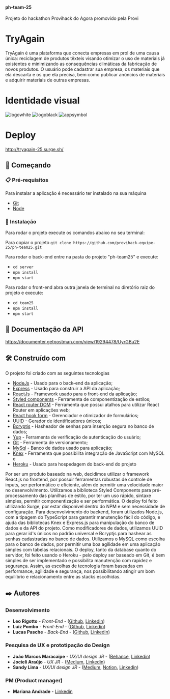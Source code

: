 #### ph-team-25

Projeto do hackathon Provihack do Agora promovido pela Provi

# TryAgain

TryAgain é uma plataforma que conecta empresas em prol de uma causa única: reciclagem de produtos têxteis visando otimizar o uso de materiais já existentes e minimizando as consequências climáticas da fabricação de novos produtos. 
O usuário pode cadastrar sua empresa, os materiais que ela descarta e os que ela precisa, bem como publicar anúncios de materiais e adquirir materiais de outras empresas.  

# Identidade visual

![logowhite](https://user-images.githubusercontent.com/90166189/166166449-0590aa1f-7f15-4877-8235-c81f9d54969c.png)
![logoblack](https://user-images.githubusercontent.com/90166189/166166487-b901d8b2-a015-4a20-8a2a-f0b5fae32190.png)
![appsymbol](https://user-images.githubusercontent.com/90166189/166166494-dd319357-e2f0-4b09-bca6-eeebed3a1481.png)


# Deploy

http://tryagain-25.surge.sh/

## 🚀 Começando

### 📋 Pré-requisitos

Para instalar a aplicação é necessário ter instalado na sua máquina

* [Git](https://git-scm.com/)
* [Node](https://nodejs.org/en/)

### 🔧 Instalação

Para rodar o projeto execute os comandos abaixo no seu terminal:

Para copiar o projeto 
`git clone https://github.com/provihack-equipe-25/ph-team25.git`

Para rodar o back-end entre na pasta do projeto "ph-team25" e execute:

* `cd server`
* `npm install`
* `npm start`

Para rodar o front-end abra outra janela de terminal no diretório raiz do projeto e execute:

* `cd team25`
* `npm install`
* `npm start` 

## 📄 Documentação da API
https://documenter.getpostman.com/view/19294478/UyrGBu2E

## 🛠️ Construído com

O projeto foi criado com as seguintes tecnologias

* [NodeJs](https://nodejs.org/en/) - Usado para o back-end da aplicação;
* [Express](https://expressjs.com/) - Usado para construir a API da aplicação;
* [ReactJs](https://pt-br.reactjs.org) - Framework usado para o front-end da aplicação;
* [Styled components](https://styled-components.com/) - Ferramenta de componentização de estilos;
* [React router DOM](https://www.npmjs.com/package/react-router-dom) - Ferramenta que possui atalhos para utilizar React Router em aplicações web;
* [React hook form](https://react-hook-form.com/) - Gerenciador e otimizador de formulários;
* [UUID](https://www.npmjs.com/package/uuid) - Gerador de identificadores únicos;
* [Bcryptjs](https://www.npmjs.com/package/bcrypt) - Hasheador de senhas para inserção segura no banco de dados;
* [Yup](https://www.npmjs.com/package/yup) - Ferramenta de verificação de autenticação do usuário;
* [Git](https://git-scm.com/) - Ferramenta de versionamento;
* [MySql](https://www.mysql.com) - Banco de dados usado para aplicação;
* [Knex](http://knexjs.org/) - Ferramenta que possibilita integração de JavaScript com MySQL e
* [Heroku](https://www.heroku.com) - Usado para hospedagem do back-end do projeto

Por ser um produto baseado na web, decidimos utilizar o framework React.js no frontend, por possuir ferramentas robustas de controle de inputs, ser performático e eficiente, além de permitir uma velocidade maior no desenvolvimento. Utilizamos a biblioteca Styled Components para pré-processamento das planilhas de estilo, por ter um uso rápido, sintaxe simples, permitir componentização e ser performática. O deploy foi feito utilizando Surge, por estar disponível dentro do NPM e sem necessidade de configuração.
Para desenvolvimento do backend, foram utilizados Node.js, com a tipagem do TypeScript para garantir manutenção fácil do código, e ajuda das bibliotecas Knex e Express.js para manipulação do banco de dados e da API do projeto. Como modificadores de dados, utilizamos UUID para gerar id's únicos no padrão universal e Bcryptjs para hashear as senhas cadastradas no banco de dados. Utilizamos o MySQL como escolha para o banco de dados, por permitir uma boa agilidade em uma aplicação simples com tabelas relacionais. O deploy, tanto da database quanto do servidor, foi feito usando o Heroku - pelo deploy ser baseado em Git, é bem simples de ser implementado e possibilita manutenção com rapidez e segurança.
Assim, as escolhas de tecnologia foram baseadas em performance, agilidade e segurança, nos possibilitando atingir um bom equilíbrio e relacionamento entre as stacks escolhidas.
 
## ✒️ Autores

### Desenvolvimento
* **Leo Rigotto** - *Front-End* - ([Github](www.github.com/larrygotto), [Linkedin](https://www.linkedin.com/in/leorigotto/))
* **Luiz Pombo** - *Front-End* - ([Github](https://github.com/LuizPombo), [Linkedin](https://www.linkedin.com/in/luiz-pombo/))
* **Lucas Pasche** - *Back-End* - ([Github](https://github.com/llpasche), [Linkedin](https://www.linkedin.com/in/lucas-pasche/))

### Pesquisa de UX e prototipação do Design
* **João Marcos Maracaipe** - *UX/UI design JR* - ([Behance](behance.net/jmaracaipe), [Linkedin](https://www.linkedin.com/in/jmaracaipe/))
* **Jocieli Araújo** - *UX JR* - ([Medium](https://medium.com/@jocieli.arasilva/vigia-grana-aprimorando-a-gest%C3%A3o-financeira-pessoal-dc2f2c7c70c2), [Linkedin](https://www.linkedin.com/in/jocieli-ara%C3%BAjo-329a7628/))
* **Sandy Lima** - *UX/UI design JR* - ([Medium](https://medium.com/@sandylimas), [Notion](https://sandylima.notion.site/Bem-vind-a420320ee7c74abdaeb76e2019db9b2d), [Linkedin](https://www.linkedin.com/in/sandylima/))

### PM (Product manager)
* **Mariana Andrade** - [Linkedin](https://www.linkedin.com/in/marianaandraderj/)
